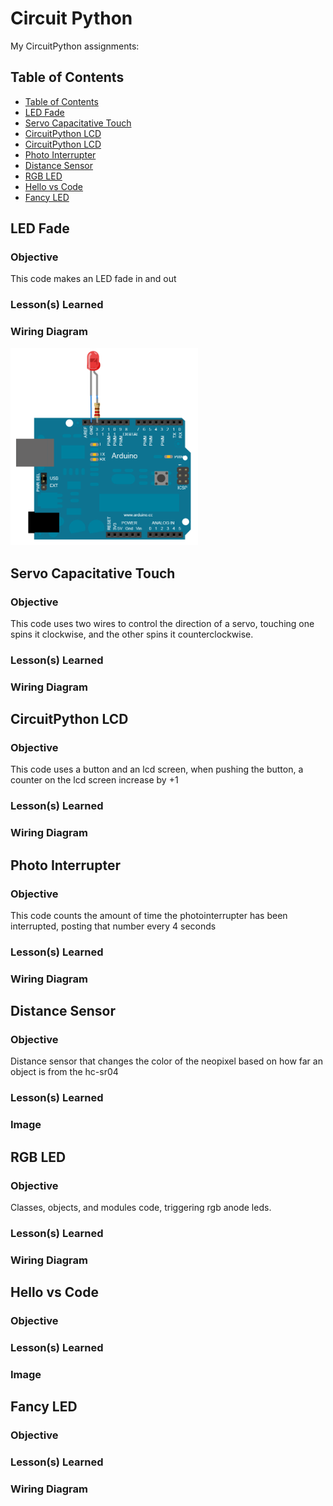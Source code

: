 # Circuit Python
My CircuitPython assignments:

## Table of Contents
* [Table of Contents](##Table-of-Contents)
* [LED Fade](##LED-Fade)
* [Servo Capacitative Touch](##Servo-Capacitative-Touch)
* [CircuitPython LCD](##CircuitPython-LCD)
* [CircuitPython LCD](##CircuitPython-LCD)
* [Photo Interrupter](##Photo-Interrupter)
* [Distance Sensor](##Distance-Sensor)
* [RGB LED](##RGB-LED)
* [Hello vs Code](##Hello-vs-Code)
* [Fancy LED](##Fancy-LED)

## LED Fade

### Objective

This code makes an LED fade in and out

### Lesson(s) Learned

### Wiring Diagram 

<img src= "media/LED.wiring.diagram.PNG" width="300"> 

## Servo Capacitative Touch

### Objective

This code uses two wires to control the direction of a servo, touching one spins it clockwise, and the other spins it counterclockwise. 

### Lesson(s) Learned

### Wiring Diagram  

## CircuitPython LCD 

### Objective

This code uses a button and an lcd screen, when pushing the button, a counter on the lcd screen increase by +1

### Lesson(s) Learned

### Wiring Diagram 

## Photo Interrupter

### Objective

This code counts the amount of time the photointerrupter has been interrupted, posting that number every 4 seconds

### Lesson(s) Learned

### Wiring Diagram  

## Distance Sensor

### Objective

Distance sensor that changes the color of the neopixel based on how far an object is from the hc-sr04

### Lesson(s) Learned

### Image 

## RGB LED

### Objective

Classes, objects, and modules code, triggering rgb anode leds.

### Lesson(s) Learned

### Wiring Diagram  

## Hello vs Code

### Objective

### Lesson(s) Learned

### Image 

## Fancy LED

### Objective

### Lesson(s) Learned

### Wiring Diagram 
